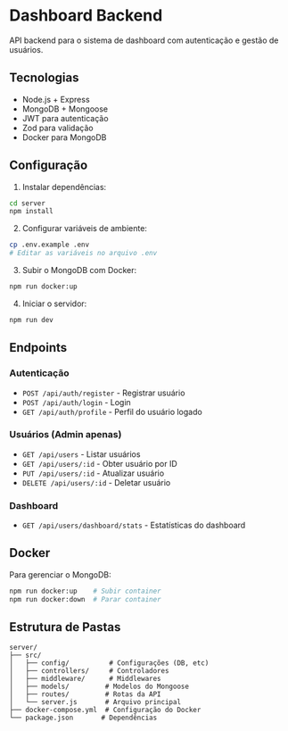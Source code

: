 
# Dashboard Backend

API backend para o sistema de dashboard com autenticação e gestão de usuários.

## Tecnologias

- Node.js + Express
- MongoDB + Mongoose
- JWT para autenticação
- Zod para validação
- Docker para MongoDB

## Configuração

1. Instalar dependências:
```bash
cd server
npm install
```

2. Configurar variáveis de ambiente:
```bash
cp .env.example .env
# Editar as variáveis no arquivo .env
```

3. Subir o MongoDB com Docker:
```bash
npm run docker:up
```

4. Iniciar o servidor:
```bash
npm run dev
```

## Endpoints

### Autenticação
- `POST /api/auth/register` - Registrar usuário
- `POST /api/auth/login` - Login
- `GET /api/auth/profile` - Perfil do usuário logado

### Usuários (Admin apenas)
- `GET /api/users` - Listar usuários
- `GET /api/users/:id` - Obter usuário por ID
- `PUT /api/users/:id` - Atualizar usuário
- `DELETE /api/users/:id` - Deletar usuário

### Dashboard
- `GET /api/users/dashboard/stats` - Estatísticas do dashboard

## Docker

Para gerenciar o MongoDB:
```bash
npm run docker:up    # Subir container
npm run docker:down  # Parar container
```

## Estrutura de Pastas

```
server/
├── src/
│   ├── config/          # Configurações (DB, etc)
│   ├── controllers/     # Controladores
│   ├── middleware/      # Middlewares
│   ├── models/         # Modelos do Mongoose
│   ├── routes/         # Rotas da API
│   └── server.js       # Arquivo principal
├── docker-compose.yml  # Configuração do Docker
└── package.json       # Dependências
```
